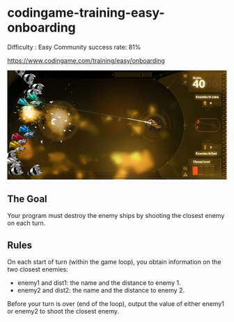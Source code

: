 # codingame-training-easy-onboarding
Difficulty : Easy Community success rate: 81%

https://www.codingame.com/training/easy/onboarding

![alt text](screenshots/ScreenShot001.png)

## The Goal

Your program must destroy the enemy ships by shooting the closest enemy on each turn.

## Rules

On each start of turn (within the game loop), you obtain information on the two closest enemies:

- enemy1 and dist1: the name and the distance to enemy 1.
- enemy2 and dist2: the name and the distance to enemy 2.

Before your turn is over (end of the loop), output the value of either enemy1 or enemy2 to shoot the closest enemy.